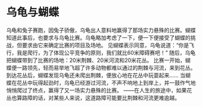 # 乌龟与蝴蝶
乌龟和兔子赛跑，因兔子骄傲，乌龟出人意料地赢得了那场实力悬殊的比赛。蝴蝶知道此事后，也要求与乌龟比赛。乌龟略加考虑了一下，便一下便接受了蝴蝶的挑战，但要求由它来确定比赛的项目及场地。 
见蝴蝶表示同意，乌龟说道：“你是飞行，我是爬行，为了体现公平竞争的原则，我们就比60米障碍赛吧！” 
随后，乌龟把蝴蝶带到了比赛的场地：20米荆棘、20米河流和20米花丛。 
比赛一开始，蝴蝶便一路领先，轻而易举地飞超了许多动物都难以通过的荆棘与河流，来到花丛。到达花丛后，蝴蝶发现乌龟还未爬出荆棘，便放心地在花丛中玩耍起来…… 
当蝴蝶在花丛中玩得起劲时，乌龟已经游过河流，不声不响地上到岸上，并一鼓作气地悄悄爬过了终点，赢得了又一场实力悬殊的比赛。 
——在人生的旅途中，如果花丛也算路障的话，对某些人来说，这道路障可能要比荆棘和河流更难逾越。
  